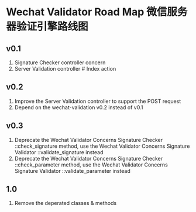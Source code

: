 # Wechat Validator Road Map 微信服务器验证引擎路线图

## v0.1
1. Signature Checker controller concern
2. Server Validation controller # Index action

## v0.2
1. Improve the Server Validation controller to support the POST request
2. Depend on the wechat-validation v0.2 instead of v0.1

## v0.3
1. Deprecate the Wechat Validator Concerns Signature Checker ::check_signature method, use the Wechat Validator Concerns Signature Validator ::validate_signature instead
2. Deprecate the Wechat Validator Concerns Signature Checker ::check_parameter method, use the Wechat Validator Concerns Signature Validator ::validate_parameter instead

## 1.0
1. Remove the deperated classes & methods
